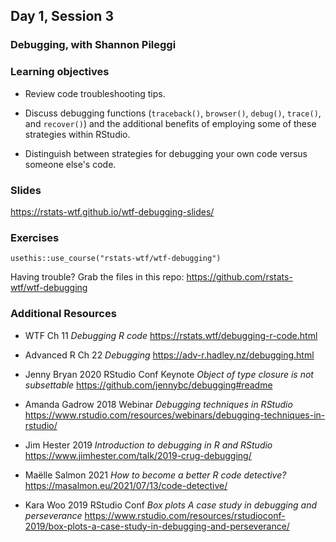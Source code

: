 ## Day 1, Session 3

### Debugging, with Shannon Pileggi

### Learning objectives

* Review code troubleshooting tips.

* Discuss debugging functions (`traceback()`, `browser()`, `debug()`, `trace()`, and `recover()`) and the additional benefits of employing some of these strategies within RStudio.

* Distinguish between strategies for debugging your own code versus someone else's code.

  
### Slides

<https://rstats-wtf.github.io/wtf-debugging-slides/>
 
  
### Exercises

`usethis::use_course("rstats-wtf/wtf-debugging")`

Having trouble? Grab the files in this repo: <https://github.com/rstats-wtf/wtf-debugging>

### Additional Resources

-   WTF Ch 11 *Debugging R code* <https://rstats.wtf/debugging-r-code.html>

-   Advanced R Ch 22 *Debugging* <https://adv-r.hadley.nz/debugging.html>

-   Jenny Bryan 2020 RStudio Conf Keynote *Object of type closure is not subsettable*  <https://github.com/jennybc/debugging#readme>

-   Amanda Gadrow 2018 Webinar *Debugging techniques in RStudio*  <https://www.rstudio.com/resources/webinars/debugging-techniques-in-rstudio/>

-   Jim Hester 2019 *Introduction to debugging in R and RStudio* <https://www.jimhester.com/talk/2019-crug-debugging/>

-   Maëlle Salmon 2021 *How to become a better R code detective?*  <https://masalmon.eu/2021/07/13/code-detective/>

-   Kara Woo 2019 RStudio Conf *Box plots A case study in debugging and perseverance* <https://www.rstudio.com/resources/rstudioconf-2019/box-plots-a-case-study-in-debugging-and-perseverance/>
